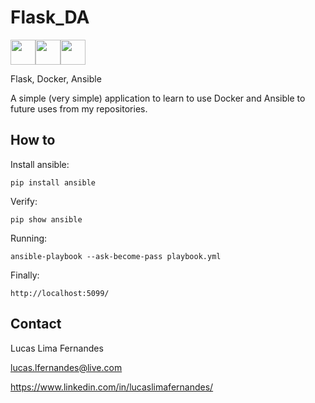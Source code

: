 # Flask_DA

<img src="https://cdn.jsdelivr.net/gh/devicons/devicon/icons/flask/flask-original-wordmark.svg" width="40" height="40" /><img src="https://cdn.jsdelivr.net/gh/devicons/devicon/icons/docker/docker-original.svg" width="40" height="40" /><img src="https://cdn.jsdelivr.net/gh/devicons/devicon/icons/ansible/ansible-original-wordmark.svg" width="40" height="40" />
          

Flask, Docker, Ansible

A simple (very simple) application to learn to use Docker and Ansible to future uses from my repositories.

## How to

Install ansible:

    pip install ansible

Verify:

    pip show ansible

Running:

    ansible-playbook --ask-become-pass playbook.yml

Finally:

    http://localhost:5099/


## Contact

Lucas Lima Fernandes

lucas.lfernandes@live.com

https://www.linkedin.com/in/lucaslimafernandes/

